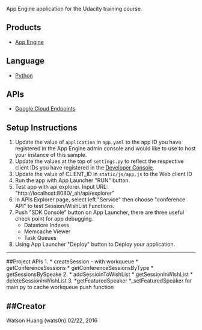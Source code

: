 App Engine application for the Udacity training course.

## Products
- [App Engine][1]

## Language
- [Python][2]

## APIs
- [Google Cloud Endpoints][3]

## Setup Instructions
1. Update the value of `application` in `app.yaml` to the app ID you
   have registered in the App Engine admin console and would like to use to host
   your instance of this sample.
2. Update the values at the top of `settings.py` to
   reflect the respective client IDs you have registered in the
   [Developer Console][4].
3. Update the value of CLIENT_ID in `static/js/app.js` to the Web client ID
4. Run the app with App Launcher "RUN" button.
5. Test app with api explorer. Input URL: "http://localhost:8080/_ah/api/explorer"
6. In APIs Explorer page, select left "Service" then choose "conference API" to test Session/WishList Functions.
7. Push "SDK Console" button on App Launcher, there are three useful check point for app debugging.
    * Datastore Indexes
    * Memcache Viewer
    * Task Queues
8. Using App Launcher "Deploy" button to Deploy your application.


[1]: https://developers.google.com/appengine
[2]: http://python.org
[3]: https://developers.google.com/appengine/docs/python/endpoints/
[4]: https://console.developers.google.com/

------
##Project APIs
1. 
    * createSession - with workqueue
    * getConferenceSessions
    * getConferenceSessionsByType
    * getSessionsBySpeake
2.
    * addSessioinToWishList
    * getSessionInWishList
    * deleteSessionInWishList
3.
    *getFeaturedSpeaker
    *_setFeaturedSpeaker for main.py to cache workqueue push function

##Creator
------
Watson Huang (wats0n)
02/22, 2016